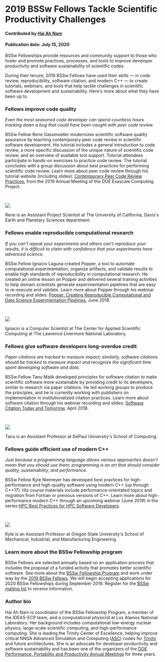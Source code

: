# 2019 BSSw Fellows Tackle Scientific Productivity Challenges


#### Contributed by [Hai Ah Nam](https://github.com/hnamLANL "Hai Ah Nam GitHub Profile")

#### Publication date: July 15, 2020

BSSw Fellowships provide resources and community support to those who foster and promote practices, processes, and tools to improve developer productivity and software sustainability of scientific codes. 

During their tenure, 2018 BSSw Fellows have used their skills — in code review, reproducibility, software citation, and modern C++ — to create tutorials, webinars, and tools that help tackle challenges in scientific software development and sustainability.  Here's more about what they have been up to.

### Fellows improve code quality
_Even the most seasoned code developer can spend countless hours tracking down a bug that could have been caught with peer code review._ 

BSSw Fellow Rene Gassmoeller modernizes scientific software quality assurance by teaching contemporary peer code review in scientific software development. His tutorial includes a general introduction to code review, a more specific discussion of the unique nature of scientific code review, and an overview of available tool support. Tutorial attendees participate in hands-on exercises to practice code review. The tutorial concludes with a group discussion about best practices for performing scientific code review. Learn more about peer code review through his tutorial website (including slides): [Contemporary Peer Code Review Practices](https://se4science.org/tutorials/ECP19/), from the 2019 Annual Meeting of the DOE Exascale Computing Project. 
<p>&nbsp;</p>

<div class='fellow'>
<div class='img_div'>
<img src='https://github.com/betterscientificsoftware/images/raw/master/Blog_1218_Fell_gassmoeller_rene.jpg' class='logo' />
</div>  

<div class='short_bio'>
  <p>Rene is an Assistant Project Scientist at The University of California, Davis's Earth and Planetary Sciences department.</p>
</div>  
</div>


### Fellows enable reproducible computational research
_If you can’t repeat your experiments and others can’t reproduce your results, it is difficult to claim with confidence that your experiments have advanced science._  

BSSw Fellow Ignacio Laguna created Popper, a tool to automate computational experimentation, organize artifacts, and validate results to enable high standards of reproducibility in computational research. He created an online lesson on Popper and delivered several training activities to help domain scientists generate experimentation pipelines that are easy to re-execute and validate. Learn more about Popper through his webinar recording and slides: [Popper: Creating Reproducible Computational and Data Science Experimentation Pipelines](https://ideas-productivity.org/events/hpc-best-practices-webinars/#webinar019), June 2018.
<p>&nbsp;</p>

<div class='fellow'>
<div class='img_div'>
<img src='https://github.com/betterscientificsoftware/images/raw/master/Blog_1218_Fell_laguna_ignacio.jpg' class='logo' />
</div>  

<div class='short_bio'>
  <p>Ignacio is a Computer Scientist at The Center for Applied Scientific Computing at The Lawrence Livermore National Laboratory.</p>
</div>  
</div>

### Fellows give software developers long-overdue credit
_Paper citations are tracked to measure impact; similarly, software citations should be tracked to measure impact and recognize the significant time spent developing software and data._ 

BSSw Fellow Tanu Malik developed principles for software citation to make scientific software more sustainable by providing credit to its developers, similar to research via paper citations. He led working groups to produce the principles, and he is currently working with publishers on implementation in institutionalized citation practices. Learn more about software citation through his webinar recording and slides: [Software Citation Today and Tomorrow](https://ideas-productivity.org/events/hpc-best-practices-webinars/#webinar017), April 2018.
<p>&nbsp;</p>

<div class='fellow'>
<div class='img_div'>
<img src='https://github.com/betterscientificsoftware/images/raw/master/Blog_1218_Fell_malik_tanu.jpg' class='logo' />
</div> 

<div class='short_bio'>
  <p>Tanu is an Assistant Professor at DePaul University's School of Computing.</p>
</div>  
</div>


### Fellows guide efficient use of modern C++ 
_Just because a programming language allows various approaches doesn’t mean that you should use them; programming is an art that should consider quality, sustainability, and performance._  

BSSw Fellow Kyle Niemeyer has developed best practices for high-performance and high-quality software using modern C++ (up through C++17).  His course materials include performance-orientated topics and migration from Fortran or previous versions of C++.  Learn more about high-performance modern C++ through an upcoming webinar (June 2019) in the series [HPC Best Practices for HPC Software Developers](https://ideas-productivity.org/events/hpc-best-practices-webinars).
<p>&nbsp;</p>

<div class='fellow'>
<div class='img_div'>
<img src='https://github.com/betterscientificsoftware/images/raw/master/Blog_1218_Fell_niemeyer_kyle.jpg' class='logo' />
</div> 

<div class='short_bio'>
<p>Kyle is an Assistant Professor at Oregon State University's School of Mechanical, Industrial, and Manufacturing Engineering.</p>
</div>  
</div>


### Learn more about the BSSw Fellowship program
BSSw Fellows are selected annually based on an application process that includes the proposal of a funded activity that promotes better scientific software. See more about the [BSSw Fellowship Program](https://bssw.io/fellowship) and work under way by the [2019 BSSw Fellows](https://bssw.io/blog_posts/introducing-the-2019-bssw-fellows). We will begin accepting applications for 2020 BSSw Fellowships during September 2019. Register for the [BSSw mailing list](https://bssw.io/pages/receive-our-email-digest) to receive information.


### Author bio
Hai Ah Nam is coordinator of the BSSw Fellowship Program, a member of the IDEAS-ECP team, and a computational physicist at Los Alamos National Laboratory.  Her  background includes computational low-energy nuclear physics, large-scale scientific computing, and high-performance computing. She is leading the Trinity Center of Excellence, helping  improve critical NNSA Advanced Simulation and Computing ([ASC](https://www.lanl.gov/projects/advanced-simulation-computing)) codes for [Trinity](https://www.lanl.gov/projects/trinity/index.php) and future architectures.  She is an advocate for developer productivity and software sustainability and has been one of the organizers of the [DOE Performance, Portability and Productivity Annual Meetings](https://doep3meeting2019.lbl.gov) for three years.


<!---
Publish: preview
RSS update: 
Categories: collaboration
Topics: projects and organizations
Tags: bssw-blog-article
Level: 2
Prerequisites: default
Aggregate: none
--->
